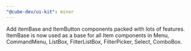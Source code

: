 ```yaml
---
"@cube-dev/ui-kit": minor
---
```


Add itemBase and ItemButton components packed with lots of features. ItemBase is now used as a base for all Item components in Menu, CommandMenu, ListBox, FilterListBox, FilterPicker, Select, ComboBox.
